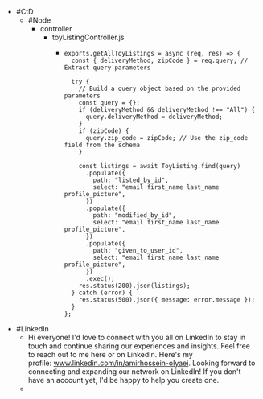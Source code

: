 - #CtD
	- #Node
		- controller
			- toyListingController.js
				- ```
				  exports.getAllToyListings = async (req, res) => {
				    const { deliveryMethod, zipCode } = req.query; // Extract query parameters
				  
				    try {
				      // Build a query object based on the provided parameters
				      const query = {};
				      if (deliveryMethod && deliveryMethod !== "All") {
				        query.deliveryMethod = deliveryMethod;
				      }
				      if (zipCode) {
				        query.zip_code = zipCode; // Use the zip_code field from the schema
				      }
				  
				      const listings = await ToyListing.find(query)
				        .populate({
				          path: "listed_by_id",
				          select: "email first_name last_name profile_picture",
				        })
				        .populate({
				          path: "modified_by_id",
				          select: "email first_name last_name profile_picture",
				        })
				        .populate({
				          path: "given_to_user_id",
				          select: "email first_name last_name profile_picture",
				        })
				        .exec();
				      res.status(200).json(listings);
				    } catch (error) {
				      res.status(500).json({ message: error.message });
				    }
				  };
				  ```
- #LinkedIn
	- Hi everyone! I'd love to connect with you all on LinkedIn to stay in touch and continue sharing our experiences and insights. Feel free to reach out to me here or on LinkedIn. Here's my profile: www.linkedin.com/in/amirhossein-olyaei. Looking forward to connecting and expanding our network on LinkedIn! If you don't have an account yet, I'd be happy to help you create one.
	-